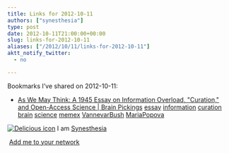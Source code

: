 ```yaml
---
title: Links for 2012-10-11
authors: ["synesthesia"]
type: post
date: 2012-10-11T21:00:00+00:00
slug: links-for-2012-10-11 
aliases: ["/2012/10/11/links-for-2012-10-11"]
aktt_notify_twitter:
  - no

---
```

Bookmarks I&#8217;ve shared on 2012-10-11:

  * [As We May Think: A 1945 Essay on Information Overload, "Curation," and Open-Access Science | Brain Pickings][1] 
    [essay][2] [information][3] [curation][4] [brain][5] [science][6] [memex][7] [VannevarBush][8] [MariaPopova][9] </li> </ul> 
    
    <p class="deliciouslink">
      <a href="https://del.icio.us/synesthesia" title="See all my bookmarks on del.icio.us"><img src="https://www.synesthesia.co.uk/images/deliciousicon.jpg" alt="Delicious icon" /></a>&nbsp;I am <a href="https://del.icio.us/synesthesia" title="See all my bookmarks on del.icio.us">Synesthesia</a>
    </p>
    
    <p class="deliciouslink">
      <a href="https://del.icio.us/network?add=synesthesia" title="Add me to your del.icio.us network"><img src="https://www.synesthesia.co.uk/images/add.gif" alt="" /></a>&nbsp;<a href="https://del.icio.us/network?add=synesthesia" title="Add me to your del.icio.us network">Add me to your network</a>
    </p>

 [1]: https://www.brainpickings.org/index.php/2012/10/11/as-we-may-think-1945/
 [2]: https://www.delicious.com/synesthesia/essay
 [3]: https://www.delicious.com/synesthesia/information
 [4]: https://www.delicious.com/synesthesia/curation
 [5]: https://www.delicious.com/synesthesia/brain
 [6]: https://www.delicious.com/synesthesia/science
 [7]: https://www.delicious.com/synesthesia/memex
 [8]: https://www.delicious.com/synesthesia/VannevarBush
 [9]: https://www.delicious.com/synesthesia/MariaPopova